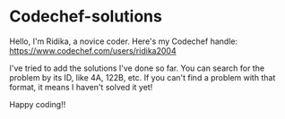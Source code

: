 # Codechef-solutions

Hello, I'm Ridika, a novice coder. Here's my Codechef handle: https://www.codechef.com/users/ridika2004

I've tried to add the solutions I've done so far. You can search for the problem by its ID, like 4A, 122B, etc. If you can't find a problem with that format, it means I haven't solved it yet!

Happy coding!!
